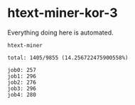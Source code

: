 # htext-miner-kor-3

Everything doing here is automated.

```
htext-miner

total: 1405/9855 (14.256722475900558%)

job0: 257
job1: 296
job2: 276
job3: 296
job4: 280
```